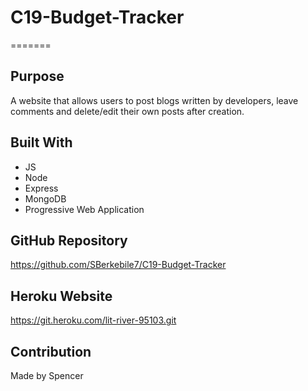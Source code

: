 # C19-Budget-Tracker

=======

## Purpose
A website that allows users to post blogs written by developers, leave comments and delete/edit their own posts after creation.

## Built With
* JS
* Node
* Express
* MongoDB
* Progressive Web Application

## GitHub Repository
https://github.com/SBerkebile7/C19-Budget-Tracker

## Heroku Website
https://git.heroku.com/lit-river-95103.git

## Contribution
Made by Spencer